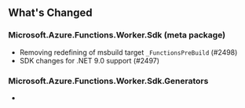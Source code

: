 ## What's Changed

<!-- Please add your release notes in the following format:
- My change description (#PR/#issue)
-->

### Microsoft.Azure.Functions.Worker.Sdk <version> (meta package)

- Removing redefining of msbuild target `_FunctionsPreBuild` (#2498)
- SDK changes for .NET 9.0 support (#2497)

### Microsoft.Azure.Functions.Worker.Sdk.Generators <version>

- <entry>
